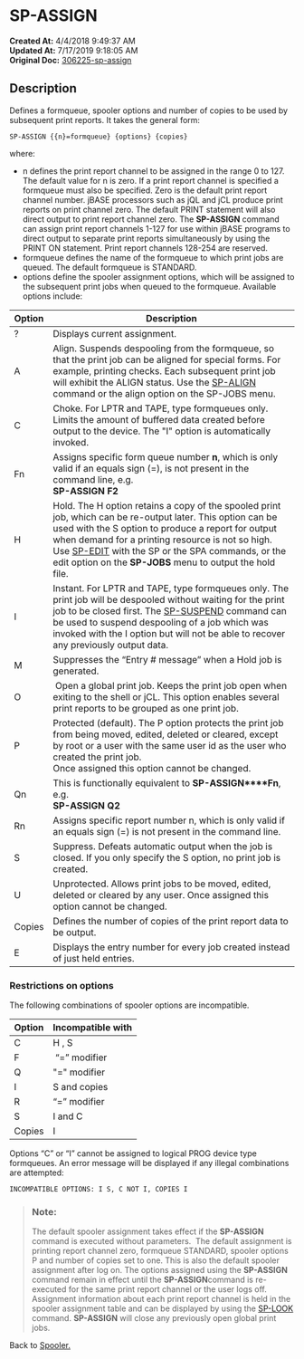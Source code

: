 # SP-ASSIGN

**Created At:** 4/4/2018 9:49:37 AM  
**Updated At:** 7/17/2019 9:18:05 AM  
**Original Doc:** [306225-sp-assign](https://docs.jbase.com/44205-spooler/306225-sp-assign)  


## Description 

Defines a formqueue, spooler options and number of copies to be used by subsequent print reports. It takes the general form:

```
SP-ASSIGN {{n}=formqueue} {options} {copies}
```

where:

- n defines the print report channel to be assigned in the range 0 to 127. The default value for n is zero. If a print report channel is specified a formqueue must also be specified.
Zero is the default print report channel number. jBASE processors such as jQL and jCL produce print reports on print channel zero. The default PRINT statement will also direct output to print report channel zero.
The **SP-ASSIGN** command can assign print report channels 1-127 for use within jBASE programs to direct output to separate print reports simultaneously by using the PRINT ON statement.
Print report channels 128-254 are reserved.
- formqueue defines the name of the formqueue to which print jobs are queued. The default formqueue is STANDARD.
- options define the spooler assignment options, which will be assigned to the subsequent print jobs when queued to the formqueue. Available options include:





| Option<br> | Description<br> |
| --- | --- |
| ?<br> | Displays current assignment.<br> |
| A<br> | Align. Suspends despooling from the formqueue, so that the print job can be aligned for special forms. For example, printing checks. Each subsequent print job will exhibit the ALIGN status. Use the [SP-ALIGN](./../sp-align) command or the align option on the SP-JOBS menu.<br> |
| C<br> | Choke. For LPTR and TAPE, type formqueues only. Limits the amount of buffered data created before output to the device. The "I" option is automatically invoked.<br> |
| Fn<br> | Assigns specific form queue number **n**, which is only valid if an equals sign (=), is not present in the command line, e.g.<br>**SP-ASSIGN F2**<br> |
| H<br> | Hold. The H option retains a copy of the spooled print job, which can be re-output later. This option can be used with the S option to produce a report for output when demand for a printing resource is not so high. Use [SP-EDIT](./../sp-edit) with the SP or the SPA commands, or the edit option on the **SP-JOBS** menu to output the hold file.<br> |
| I<br> | Instant. For LPTR and TAPE, type formqueues only. The print job will be despooled without waiting for the print job to be closed first. The [SP-SUSPEND](./../sp-suspend) command can be used to suspend despooling of a job which was invoked with the I option but will not be able to recover any previously output data.<br> |
| M<br> | Suppresses the “Entry # message” when a Hold job is generated.<br> |
| O<br> |  Open a global print job. Keeps the print job open when exiting to the shell or jCL. This option enables several print reports to be grouped as one print job.<br> |
| P<br> | Protected (default). The P option protects the print job from being moved, edited, deleted or cleared, except by root or a user with the same user id as the user who created the print job.<br>Once assigned this option cannot be changed.<br> |
| Qn | This is functionally equivalent to **SP-ASSIGN****Fn**, e.g.<br>**SP-ASSIGN Q2** |
| Rn<br> | Assigns specific report number n, which is only valid if an equals sign (=) is not present in the command line.<br> |
| S<br> | Suppress. Defeats automatic output when the job is closed. If you only specify the S option, no print job is created.<br> |
| U<br> | Unprotected. Allows print jobs to be moved, edited, deleted or cleared by any user. Once assigned this option cannot be changed.<br> |
| Copies<br> | Defines the number of copies of the print report data to be output.<br> |
| E<br> | Displays the entry number for every job created instead of just held entries.<br> |






### Restrictions on options 

The following combinations of spooler options are incompatible.


| Option<br> | Incompatible with<br> |
| --- | --- |
| C<br> | H , S<br> |
| F<br> |  “=” modifier<br> |
| Q | "=" modifier |
| I<br> | S and copies<br> |
| R<br> | “=” modifier<br> |
| S<br> | I and C<br> |
| Copies<br> | I<br> |


Options “C” or “I” cannot be assigned to logical PROG device type formqueues. An error message will be displayed if any illegal combinations are attempted:

```
INCOMPATIBLE OPTIONS: I S, C NOT I, COPIES I
```




> ### Note: 
> 
> The default spooler assignment takes effect if the **SP-ASSIGN** command is executed without parameters.  The default assignment is printing report channel zero, formqueue STANDARD, spooler options P and number of copies set to one. This is also the default spooler assignment after log on.
> The options assigned using the **SP-ASSIGN** command remain in effect until the **SP-ASSIGN**command is re-executed for the same print report channel or the user logs off.
> Assignment information about each print report channel is held in the spooler assignment table and can be displayed by using the [SP-LOOK](./../sp-look) command.
> **SP-ASSIGN** will close any previously open global print jobs.




Back to [Spooler.](./../jbase-spooler)
